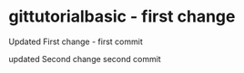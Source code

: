 # gittutorialbasic - first change

Updated First change - first commit

updated Second change  second commit

